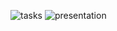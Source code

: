 ![tasks](https://news.microsoft.com/wp-content/uploads/prod/sites/612/2021/06/Hero-Bloom-Logo-800x533.jpg)
![presentation](https://drive.google.com/uc?export=view&id=1tz0w599McPl1xkHHR6Zf66XeCfa4N-5p)
